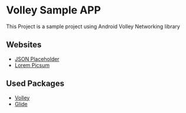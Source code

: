 # Volley Sample APP

This Project is a sample project using Android Volley Networking library

## Websites
- [JSON Placeholder](https://jsonplaceholder.typicode.com)
- [Lorem Picsum](https://picsum.photos/)

## Used Packages
- [Volley](https://developer.android.com/training/volley)
- [Glide](https://github.com/bumptech/glide)